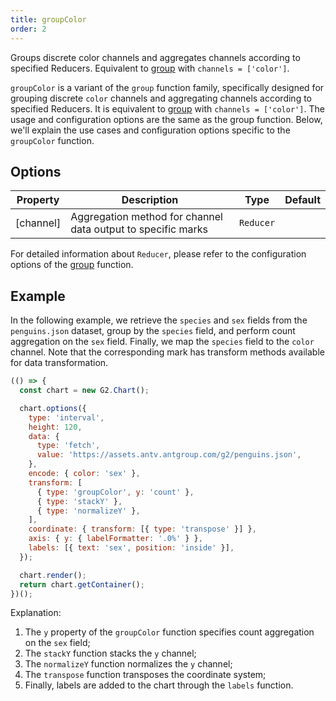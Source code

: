 ```yaml
---
title: groupColor
order: 2
---
```


Groups discrete color channels and aggregates channels according to specified Reducers. Equivalent to [group](/en/manual/core/transform/group) with `channels = ['color']`.

`groupColor` is a variant of the `group` function family, specifically designed for grouping discrete `color` channels and aggregating channels according to specified Reducers. It is equivalent to [group](/en/manual/core/transform/group) with `channels = ['color']`. The usage and configuration options are the same as the group function. Below, we'll explain the use cases and configuration options specific to the `groupColor` function.

## Options

| Property  | Description                                                    | Type      | Default |
| --------- | -------------------------------------------------------------- | --------- | ------- |
| [channel] | Aggregation method for channel data output to specific marks  | `Reducer` |         |

For detailed information about `Reducer`, please refer to the configuration options of the [group](/en/manual/core/transform/group) function.

## Example

In the following example, we retrieve the `species` and `sex` fields from the `penguins.json` dataset, group by the `species` field, and perform count aggregation on the `sex` field. Finally, we map the `species` field to the `color` channel. Note that the corresponding mark has transform methods available for data transformation.

```js | ob
(() => {
  const chart = new G2.Chart();

  chart.options({
    type: 'interval',
    height: 120,
    data: {
      type: 'fetch',
      value: 'https://assets.antv.antgroup.com/g2/penguins.json',
    },
    encode: { color: 'sex' },
    transform: [
      { type: 'groupColor', y: 'count' },
      { type: 'stackY' },
      { type: 'normalizeY' },
    ],
    coordinate: { transform: [{ type: 'transpose' }] },
    axis: { y: { labelFormatter: '.0%' } },
    labels: [{ text: 'sex', position: 'inside' }],
  });

  chart.render();
  return chart.getContainer();
})();
```

Explanation:

1. The `y` property of the `groupColor` function specifies count aggregation on the `sex` field;
2. The `stackY` function stacks the `y` channel;
3. The `normalizeY` function normalizes the `y` channel;
4. The `transpose` function transposes the coordinate system;
5. Finally, labels are added to the chart through the `labels` function.
